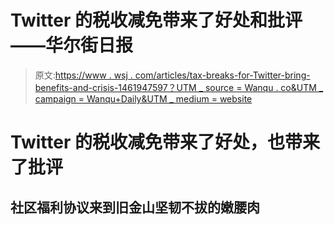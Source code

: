 # Twitter 的税收减免带来了好处和批评——华尔街日报

> 原文:[https://www . wsj . com/articles/tax-breaks-for-Twitter-bring-benefits-and-crisis-1461947597？UTM _ source = Wanqu . co&UTM _ campaign = Wanqu+Daily&UTM _ medium = website](https://www.wsj.com/articles/tax-breaks-for-twitter-bring-benefits-and-criticism-1461947597?utm_source=wanqu.co&utm_campaign=Wanqu+Daily&utm_medium=website)

# Twitter 的税收减免带来了好处，也带来了批评

## 社区福利协议来到旧金山坚韧不拔的嫩腰肉